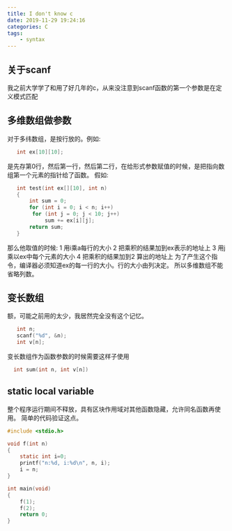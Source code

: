```yaml
---
title: I don't know c
date: 2019-11-29 19:24:16
categories: C
tags:
    - syntax
---
```

## 关于scanf
我之前大学学了和用了好几年的c，从来没注意到scanf函数的第一个参数是在定义模式匹配

## 多维数组做参数
对于多纬数组，是按行放的。例如:
```c
   int ex[10][10];
```
是先存第0行，然后第一行，然后第二行，在给形式参数赋值的时候，是把指向数组第一个元素的指针给了函数。
假如:
```c
   int test(int ex[][10], int n)
   {
       int sum = 0;
       for (int i = 0; i < n; i++)
        for (int j = 0; j < 10; j++)
            sum += ex[i][j];
       return sum;
   }
```
<!-- more -->
那么他取值的时候:
1 用i乘a每行的大小
2 把乘积的结果加到ex表示的地址上
3 用j乘以ex中每个元素的大小
4 把乘积的结果加到2 算出的地址上
为了产生这个指令，编译器必须知道ex的每一行的大小。行的大小由列决定。
所以多维数组不能省略列数。

## 变长数组

额，可能之前用的太少，我居然完全没有这个记忆。
```c
   int n;
   scanf("%d", &n);
   int v[n];
```

变长数组作为函数参数的时候需要这样子使用
```c
  int sum(int n, int v[n])
```


## static local variable

整个程序运行期间不释放，具有区块作用域对其他函数隐藏，允许同名函数再使用。
简单的代码验证这点。
```c
#include <stdio.h>

void f(int n)
{
    static int i=0;
    printf("n:%d, i:%d\n", n, i);
    i = n;
}

int main(void)
{
    f(1);
    f(2);
    return 0;
}
```

